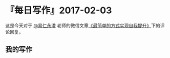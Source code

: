 # 『每日写作』2017-02-03

这是今天对于  [@易仁永澄](http://weibo.com/u/1640237087)  老师的微信文章[《最简单的方式实现自我提升》](http://chuansong.me/n/1557977952645)下的评论回复。

## 我的写作